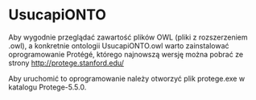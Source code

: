 # UsucapiONTO

Aby wygodnie przeglądać zawartość plików OWL (pliki z rozszerzeniem .owl), a konkretnie ontologii UsucapiONTO.owl warto zainstalować oprogramowanie Protégé, którego najnowszą wersję można pobrać ze strony http://protege.stanford.edu/

Aby uruchomić to oprogramowanie należy otworzyć plik protege.exe w katalogu Protege-5.5.0. 
